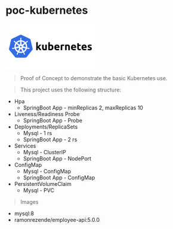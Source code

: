 # poc-kubernetes

![Alt text](svg/kubernetes.svg)

> Proof of Concept to demonstrate the basic Kubernetes use.

> This project uses the following structure:

- Hpa
    - SpringBoot App - minReplicas 2, maxReplicas 10
- Liveness/Readiness Probe
    - SpringBoot App - Probe
- Deployments/ReplicaSets
    - Mysql - 1 rs
    - SpringBoot App - 2 rs
- Services
    - Mysql - ClusterIP
    - SpringBoot App - NodePort
- ConfigMap
    - Mysql - ConfigMap
    - SpringBoot App - ConfigMap
- PersistentVolumeClaim
    - Mysql - PVC

> Images
- mysql:8
- ramonrezende/employee-api:5.0.0